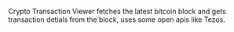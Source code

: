 Crypto Transaction Viewer fetches the latest bitcoin block and gets transaction detials from the block, uses some open apis like Tezos.
